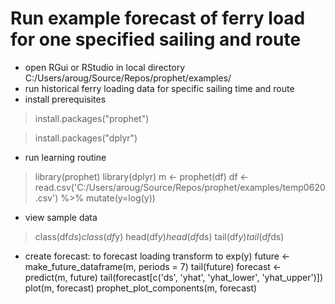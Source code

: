 # Run example forecast of ferry load for one specified sailing and route
- open RGui or RStudio in local directory C:/Users/aroug/Source/Repos/prophet/examples/
- run historical ferry loading data for specific sailing time and route
- install prerequisites
> install.packages("prophet")

> install.packages("dplyr")
- run learning routine
> library(prophet)
> library(dplyr)
> m <- prophet(df)
> df <- read.csv('C:/Users/aroug/Source/Repos/prophet/examples/temp0620.csv') %>% mutate(y=log(y))
- view sample data
> class(df$ds)
class(df$y)
head(df$y)
head(df$ds)
tail(df$y)
tail(df$ds)
- create forecast: to forecast loading transform to exp(y)
future <- make_future_dataframe(m, periods = 7)
tail(future)
forecast <- predict(m, future)
tail(forecast[c('ds', 'yhat', 'yhat_lower', 'yhat_upper')])
plot(m, forecast)
prophet_plot_components(m, forecast)
